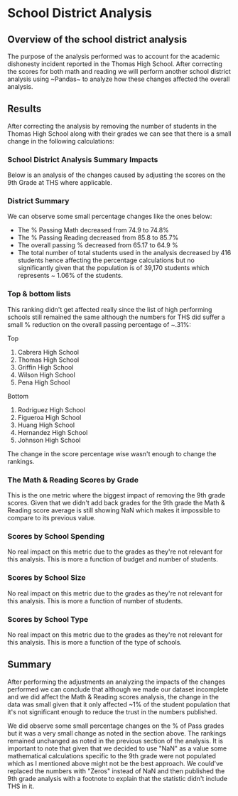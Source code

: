 # School District Analysis

## Overview of the school district analysis

The purpose of the analysis performed was to account for the academic dishonesty incident reported in the Thomas High School. After correcting the scores for both math and reading we will perform another school district analysis using ~Pandas~ to analyze how these changes affected the overall analysis.

## Results

After correcting the analysis by removing the number of students in the Thomas High School along with their grades we can see that there is a small change in the following calculations: 

### School District Analysis Summary Impacts

Below is an analysis of the changes caused by adjusting the scores on the 9th Grade at THS where applicable. 

### District Summary 

We can observe some small percentage changes like the ones below: 

- The % Passing Math decreased from 74.9 to 74.8%
- The % Passing Reading decreased from 85.8 to 85.7%
- The overall passing % decreased from 65.17 to 64.9 %
- The total number of total students used in the analysis decreased by 416 students hence affecting the percentage calculations but no significantly given that the population is of 39,170	students which represents ~ 1.06% of the students.

### Top & bottom lists

This ranking didn't get affected really since the list of high performing schools still remained the same although the numbers for THS did suffer a small % reduction on the overall passing percentage of ~.31%: 

Top
1. Cabrera High School
2. Thomas High School
3. Griffin High School
4. Wilson High School
5. Pena High School

Bottom
1. Rodriguez High School	
2. Figueroa High School	
3. Huang High School	
4. Hernandez High School	
5. Johnson High School

The change in the score percentage wise wasn't enough to change the rankings. 

### The Math & Reading Scores by Grade

This is the one metric where the biggest impact of removing the 9th grade scores. Given that we didn't add back grades for the 9th grade the Math & Reading score average is still showing NaN which makes it impossible to compare to its previous value.

### Scores by School Spending

No real impact on this metric due to the grades as they're not relevant for this analysis. This is more a function of budget and number of students. 

### Scores by School Size

No real impact on this metric due to the grades as they're not relevant for this analysis. This is more a function of number of students. 


### Scores by School Type 

No real impact on this metric due to the grades as they're not relevant for this analysis. This is more a function of the type of schools. 

## Summary

After performing the adjustments an analyzing the impacts of the changes performed we can conclude that although we made our dataset incomplete and we did affect the Math & Reading scores analysis, the change in the data was small given that it only affected ~1% of the student population that it's not significant enough to reduce the trust in the numbers published. 

We did observe some small percentage changes on the % of Pass grades but it was a very small change as noted in the section above. The rankings remained unchanged as noted in the previous section of the analysis. It is important to note that given that we decided to use "NaN" as a value some mathematical calculations specific to the 9th grade were not populated which as I mentioned above might not be the best approach. We could've replaced the numbers with "Zeros" instead of NaN and then published the 9th grade analysis with a footnote to explain that the statistic didn't include THS in it.
